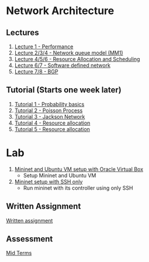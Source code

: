 # Network Architecture

## Lectures
1. [Lecture 1 - Performance]({{site.baseurl}}/2021-08-13-cs4226-lecture-1-performance/)
2. [Lecture 2/3/4 - Network queue model (MM1)]({{site.baseurl}}/2021-08-20-cs4226-lecture-2-network-queuing-models)
3. [Lecture 4/5/6 - Resource Allocation and Scheduling]({{site.baseurl}}/2021-09-03-cs4226-lecture-3-resource-allocation-and-scheduling)
4. [Lecture 6/7 - Software defined network]({{site.baseurl}}/2021-09-17-cs4226-lecture-6-sdn-software-defined-network)
5. [Lecture 7/8 - BGP]({{site.baseurl}}/2021-10-17-cs4226-lecture-7-bgp)


## Tutorial (Starts one week later)
1. [Tutorial 1 - Probability basics]({{site.baseurl}}/2021-08-22-cs4226-tutorial-1-probability-basics)
2. [Tutorial 2 - Poisson Process]({{site.baseurl}}/2021-08-29-cs4226-tutorial-2-poisson-process)
3. [Tutorial 3 - Jackson Network]({{site.baseurl}}/2021-09-12-cs4226-tutorial-3-jackson-network)
4. [Tutorial 4 - Resource allocation]({{site.baseurl}}/2021-09-12-cs4226-tutorial-4-resource-allocation)
5. [Tutorial 5 - Resource allocation]({{site.baseurl}}/2021-09-17-cs4226-tutorial-5-resource-allocation-2)



# Lab
1. [Mininet and Ubuntu VM setup with Oracle Virtual Box]({{site.baseurl}}/2021-10-20-cs4226-lab-mininet-and-ubuntu-setup)
	- Setup Mininet and Ubuntu VM 
2. [Mininet setup with SSH only]({{site.baseurl}}/2021-11-04-cs4226-lab-running-mininet-with-ssh)
	- Run mininet with its controller using only SSH

## Written Assignment
[Written assignment]({{site.baseurl}}/2021-09-17-cs4226-written-assignment-up-to-resource-allocation)

## Assessment
[Mid Terms]({{site.baseurl}}/2021-10-17-cs4226-mid-term-assesment)

